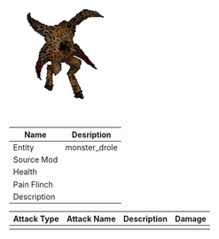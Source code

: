 ![Monster Picture](assets/img/drole.png)

|Name  |Desription|
|------|-------------|
|Entity|monster_drole|
|Source Mod||
|Health||
|Pain Flinch||
|Description||

|Attack Type|Attack Name|Description|Damage|
|-----------|-----------|-----------|------|
||||